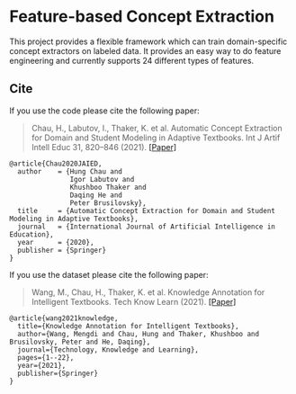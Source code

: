 # Feature-based Concept Extraction

This project provides a flexible framework which can train domain-specific concept extractors on labeled data. It provides an easy way to do feature engineering and currently supports 24 different types of features.

## Cite
If you use the code please cite the following paper:
> Chau, H., Labutov, I., Thaker, K. et al. Automatic Concept Extraction for Domain and Student Modeling in Adaptive Textbooks. Int J Artif Intell Educ 31, 820–846 (2021). [[Paper]](https://link.springer.com/article/10.1007%2Fs40593-020-00207-1)
```
@article{Chau2020JAIED,
  author    = {Hung Chau and
               Igor Labutov and
               Khushboo Thaker and
               Daqing He and
               Peter Brusilovsky},
  title     = {Automatic Concept Extraction for Domain and Student Modeling in Adaptive Textbooks},
  journal   = {International Journal of Artificial Intelligence in Education},
  year      = {2020},
  publisher = {Springer}
}
```

If you use the dataset please cite the following paper:
> Wang, M., Chau, H., Thaker, K. et al. Knowledge Annotation for Intelligent Textbooks. Tech Know Learn (2021). [[Paper]](https://link.springer.com/article/10.1007%2Fs10758-021-09544-z)
```
@article{wang2021knowledge,
  title={Knowledge Annotation for Intelligent Textbooks},
  author={Wang, Mengdi and Chau, Hung and Thaker, Khushboo and Brusilovsky, Peter and He, Daqing},
  journal={Technology, Knowledge and Learning},
  pages={1--22},
  year={2021},
  publisher={Springer}
}